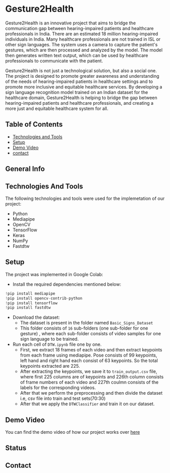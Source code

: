# **Gesture2Health**

Gesture2Health is an innovative project that aims to bridge the communication gap between hearing-impaired patients and healthcare professionals in India.  There are an estimated 18 million hearing-impaired individuals in India. Many healthcare professionals are not trained in ISL or other sign languages. The system uses a camera to capture the patient's gestures, which are then processed and analyzed by the model. The model then generates written text output, which can be used by healthcare professionals to communicate with the patient. 

Gesture2Health is not just a technological solution, but also a social one. The project is designed to promote greater awareness and understanding of the needs of hearing-impaired patients in healthcare settings and to promote more inclusive and equitable healthcare services. By developing a sign language recognition model trained on an Indian dataset for the healthcare domain, Gesture2Health is helping to bridge the gap between hearing-impaired patients and healthcare professionals, and creating a more just and equitable healthcare system for all.
    
## Table of Contents
* [Technologies and Tools](#technologies-and-tools)
* [Setup](#setup)
* [Demo Video](#demo-video)
* [contact](#contact)

## General Info

## Technologies And Tools
The following technologies and tools were used for the implemetation of our project:
- Python
- Mediapipe
- OpenCV
- TensorFlow
- Keras
- NumPy
- Fastdtw

## Setup
The project was implemented in Google Colab:
- Install the required dependencies mentioned below:
```python
!pip install mediapipe
!pip install opencv-contrib-python
!pip install tensorflow
!pip install fastdtw 
```
- Download the dataset:
    - The dataset is present in the folder named `Basic_Signs_Dataset`
    - This folder consists of `16` sub-folders (one sub-folder for one gesture) , where each sub-folder consists of video samples for one sign language to be trained.
 - Run each cell of `DTW.ipynb` file one by one.
    - First, we extract 18 frames of each video and then extract keypoints from each frame using mediapipe. Pose consists of 99 keypoints, left hand and right hand each consist of 63 keypoints. So the total keypoints extracted are 225.
    - After extracting the keypoints, we save it to `train_output.csv` file, where first 225 columns are of keypoints and 226th column consists of frame numbers of each video and 227th coulmn consists of the labels for the corresponding videos.
    - After that we perform the preprocessing and then divide the dataset i.e, csv file into train and test sets(70:30)
    - After that we apply the `DTWClassifier` and train it on our dataset.
    
## Demo Video
You can find the demo video of how our project works over [here]()

## Status


## Contact
